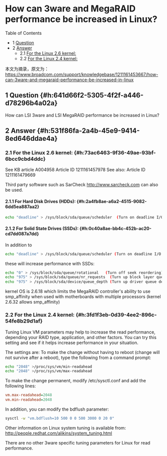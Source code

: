 # How can 3ware and MegaRAID performance be increased in Linux?


<div class="ox-hugo-toc toc has-section-numbers">

<div class="heading">Table of Contents</div>

- <span class="section-num">1</span> [Question](#h:641d66f2-5305-4f2f-a446-d78296b4a02a)
- <span class="section-num">2</span> [Answer](#h:531f86fa-2a4b-45e9-9414-8ed646ddae4a)
    - <span class="section-num">2.1</span> [For the Linux 2.6 kernel:](#h:73ac6463-9f36-49ae-93bf-6bcc9cbd4ddc)
    - <span class="section-num">2.2</span> [For the Linux 2.4 kernel:](#h:3fd1f3eb-0d39-4ee2-896c-54fe8b29d1af)

</div>
<!--endtoc-->


本文为摘录，原文为： https://www.broadcom.com/support/knowledgebase/1211161453667/how-can-3ware-and-megaraid-performance-be-increased-in-linux



## <span class="section-num">1</span> Question {#h:641d66f2-5305-4f2f-a446-d78296b4a02a}

How can LSI 3ware and LSI MegaRAID performance be increased in Linux?


## <span class="section-num">2</span> Answer {#h:531f86fa-2a4b-45e9-9414-8ed646ddae4a}


### <span class="section-num">2.1</span> For the Linux 2.6 kernel: {#h:73ac6463-9f36-49ae-93bf-6bcc9cbd4ddc}

See KB article A004958 Article ID 1211161457978
See also: Article ID 1211161479669

Third party software such as SarCheck <http://www.sarcheck.com> can also be used.


#### <span class="section-num">2.1.1</span> For Hard Disk Drives (HDDs): {#h:2a4fb8ae-a6a2-4515-9082-6dd5ea887aa2}

```sh
echo "deadline" > /sys/block/sda/queue/scheduler  (Turn on deadline I/O scheduler)
```


#### <span class="section-num">2.1.2</span> For Solid State Drives (SSDs): {#h:0c40a8ae-bb4c-452b-ac20-cd7dd087a7dd}

In addition to

```sh
echo "deadline" > /sys/block/sda/queue/scheduler (Turn on deadline I/O scheduler)
```

these will increase performance with SSDs:

```sh
echo "0" > /sys/block/sda/queue/rotational   (Turn off seek reordering)
echo "975" > /sys/block/sda/queue/nr_requests  (Turn up block layer queue depth for sda to 975)
echo "975" > /sys/block/sda/device/queue_depth (Turn up driver queue depth for sda to 975)
```

kernel OS is 2.6.18 which limits the MegaRAID controller's ability to use smp_affinity when used with motherboards with multiple processors (kernel 2.6.32 allows smp_affinity)


### <span class="section-num">2.2</span> For the Linux 2.4 kernel: {#h:3fd1f3eb-0d39-4ee2-896c-54fe8b29d1af}

Tuning Linux VM parameters may help to increase the read performance, depending your RAID type, application, and other factors. You can try this setting and see if it helps increase performance in your situation.

The settings are: To make the change without having to reboot (change will not survive after a reboot), type the following from a command prompt:

```sh
echo "2048" >/proc/sys/vm/min-readahead
echo "2048" >/proc/sys/vm/max-readahead
```

To make the change permanent, modify /etc/sysctl.conf and add the following lines:

```cfg
vm.max-readahead=2048
vm.min-readahead=2048
```

In addition, you can modify the bdflush parameter:

```sh
sysctl -w "vm.bdflush=10 500 0 0 500 3000 0 20 0"
```

Other information on Linux system tuning is available from: <http://people.redhat.com/alikins/system_tuning.html>

There are no other 3ware specific tuning parameters for Linux for read performance.


